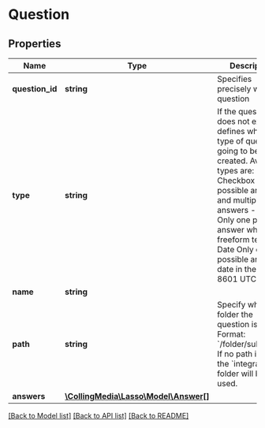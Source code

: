 # Question

## Properties
Name | Type | Description | Notes
------------ | ------------- | ------------- | -------------
**question_id** | **string** | Specifies precisely which question | [optional] 
**type** | **string** | If the question does not exist, this defines which type of question is going to be created. Available types are: - Checkbox   Multiple possible answers, and multiple set answers - Text   Only one possible answer which is freeform text - Date   Only one possible answer, a date in the ISO 8601 UTC format | [optional] 
**name** | **string** |  | [optional] 
**path** | **string** | Specify which folder the question is in. Format: &#x60;/folder/subfolder&#x60;. If no path is given, the &#x60;integrations&#x60; folder will be used. | [optional] 
**answers** | [**\CollingMedia\Lasso\Model\Answer[]**](Answer.md) |  | [optional] 

[[Back to Model list]](../README.md#documentation-for-models) [[Back to API list]](../README.md#documentation-for-api-endpoints) [[Back to README]](../README.md)


